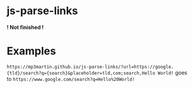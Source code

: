 # js-parse-links
**! Not finished !**

# Examples
`https://mp3martin.github.io/js-parse-links/?url=https://google.{tld}/search?q={search}&placeholder=tld,com;search,Hello World!` goes to `https://www.google.com/search?q=Hello%20World!`


